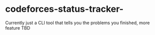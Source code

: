 # codeforces-status-tracker-
Currently just a CLI tool that tells you the problems you finished, more feature TBD
